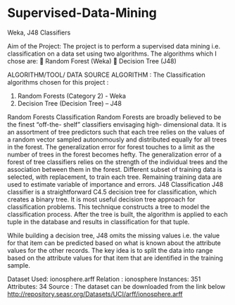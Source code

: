 # Supervised-Data-Mining
Weka, J48 Classifiers


Aim of the Project:
The project is to perform a supervised data mining i.e. classification on a data set using two
algorithms.
The algorithms which I chose are:
 Random Forest (Weka)
 Decision Tree (J48)

ALGORITHM/TOOL/ DATA SOURCE
ALGORITHM :
The Classification algorithms chosen for this project :
1. Random Forests (Category 2) - Weka
2. Decision Tree (Decision Tree) – J48

Random Forests Classification
Random Forests are broadly believed to be the finest “off-the- shelf” classifiers envisaging high-
dimensional data. It is an assortment of tree predictors such that each tree relies on the values of a
random vector sampled autonomously and distributed equally for all trees in the forest. The
generalization error for forest touches to a limit as the number of trees in the forest becomes hefty.
The generalization error of a forest of tree classifiers relies on the strength of the individual trees
and the association between them in the forest. Different subset of training data is selected, with
replacement, to train each tree. Remaining training data are used to estimate variable of importance
and errors.
J48 Classification
J48 classifier is a straightforward C4.5 decision tree for classification, which creates a binary tree. It is
most useful decision tree approach for classification problems. This technique constructs a tree to
model the classification process. After the tree is built, the algorithm is applied to each tuple in the
database and results in classification for that tuple.

While building a decision tree, J48 omits the missing values i.e. the value for that item can be
predicted based on what is known about the attribute values for the other records. The key idea is to
split the data into range based on the attribute values for that item that are identified in the training
sample.




Dataset Used: ionosphere.arff
Relation : ionosphere
Instances: 351
Attributes: 34
Source : The dataset can be downloaded from the link below
http://repository.seasr.org/Datasets/UCI/arff/ionosphere.arff
